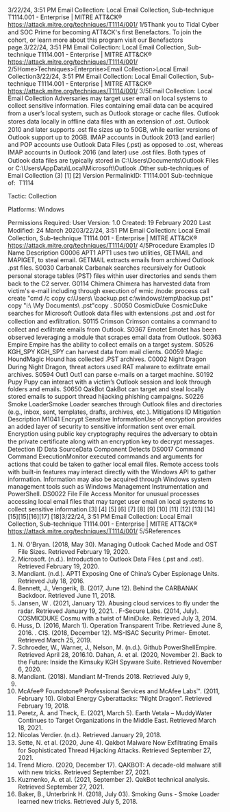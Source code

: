 3/22/24, 3:51 PM Email Collection: Local Email Collection, Sub-technique T1114.001 - Enterprise | MITRE ATT&CK®
https://attack.mitre.org/techniques/T1114/001/ 1/5Thank you to Tidal Cyber and SOC Prime for becoming ATT&CK's ﬁrst Benefactors. To join the cohort, or learn more about this program visit our
Benefactors page.3/22/24, 3:51 PM Email Collection: Local Email Collection, Sub-technique T1114.001 - Enterprise | MITRE ATT&CK®
https://attack.mitre.org/techniques/T1114/001/ 2/5Home>Techniques>Enterprise>Email Collection>Local Email Collection3/22/24, 3:51 PM Email Collection: Local Email Collection, Sub-technique T1114.001 - Enterprise | MITRE ATT&CK®
https://attack.mitre.org/techniques/T1114/001/ 3/5Email Collection: Local Email Collection
Adversaries may target user email on local systems to collect sensitive information. Files containing email data can be acquired from a
user’s local system, such as Outlook storage or cache ﬁles.
Outlook stores data locally in oﬄine data ﬁles with an extension of .ost. Outlook 2010 and later supports .ost ﬁle sizes up to 50GB, while
earlier versions of Outlook support up to 20GB. IMAP accounts in Outlook 2013 (and earlier) and POP accounts use Outlook Data Files
(.pst) as opposed to .ost, whereas IMAP accounts in Outlook 2016 (and later) use .ost ﬁles. Both types of Outlook data ﬁles are typically
stored in C:\Users\\Documents\Outlook Files or C:\Users\\AppData\Local\Microsoft\Outlook .Other sub-techniques of Email Collection (3)
[1]
[2]
Version PermalinkID: T1114.001
Sub-technique of:  T1114

Tactic: Collection

Platforms: Windows

Permissions Required: User
Version: 1.0
Created: 19 February 2020
Last Modiﬁed: 24 March 20203/22/24, 3:51 PM Email Collection: Local Email Collection, Sub-technique T1114.001 - Enterprise | MITRE ATT&CK®
https://attack.mitre.org/techniques/T1114/001/ 4/5Procedure Examples
ID Name Description
G0006 APT1 APT1 uses two utilities, GETMAIL and MAPIGET, to steal email. GETMAIL extracts emails from archived
Outlook .pst ﬁles.
S0030 Carbanak Carbanak searches recursively for Outlook personal storage tables (PST) ﬁles within user directories and
sends them back to the C2 server.
G0114 Chimera Chimera has harvested data from victim's e-mail including through execution of wmic /node: process call
create "cmd /c copy c:\Users\ \\backup.pst c:\windows\temp\backup.pst" copy "i:\ \\My
Documents\ .pst"copy .
S0050 CosmicDuke CosmicDuke searches for Microsoft Outlook data ﬁles with extensions .pst and .ost for collection and
exﬁltration.
S0115 Crimson Crimson contains a command to collect and exﬁltrate emails from Outlook.
S0367 Emotet Emotet has been observed leveraging a module that scrapes email data from Outlook.
S0363 Empire Empire has the ability to collect emails on a target system.
S0526 KGH\_SPY KGH\_SPY can harvest data from mail clients.
G0059 Magic
HoundMagic Hound has collected .PST archives.
C0002 Night Dragon During Night Dragon, threat actors used RAT malware to exﬁltrate email archives.
S0594 Out1 Out1 can parse e-mails on a target machine.
S0192 Pupy Pupy can interact with a victim’s Outlook session and look through folders and emails.
S0650 QakBot QakBot can target and steal locally stored emails to support thread hijacking phishing campaigns.
S0226 Smoke
LoaderSmoke Loader searches through Outlook ﬁles and directories (e.g., inbox, sent, templates, drafts, archives,
etc.).
Mitigations
ID Mitigation Description
M1041 Encrypt Sensitive
InformationUse of encryption provides an added layer of security to sensitive information sent over email.
Encryption using public key cryptography requires the adversary to obtain the private certiﬁcate along
with an encryption key to decrypt messages.
Detection
ID Data SourceData Component Detects
DS0017 Command Command
ExecutionMonitor executed commands and arguments for actions that could be taken to gather local
email ﬁles. Remote access tools with built-in features may interact directly with the Windows
API to gather information. Information may also be acquired through Windows system
management tools such as Windows Management Instrumentation and PowerShell.
DS0022 File File Access Monitor for unusual processes accessing local email ﬁles that may target user email on local
systems to collect sensitive information.[3]
[4]
[5]
[6]
[7]
[8]
[9]
[10]
[11]
[12]
[13]
[14]
[15][15][16][17]
[18]3/22/24, 3:51 PM Email Collection: Local Email Collection, Sub-technique T1114.001 - Enterprise | MITRE ATT&CK®
https://attack.mitre.org/techniques/T1114/001/ 5/5References
1. N. O'Bryan. (2018, May 30). Managing Outlook Cached Mode
and OST File Sizes. Retrieved February 19, 2020.
2. Microsoft. (n.d.). Introduction to Outlook Data Files (.pst and
.ost). Retrieved February 19, 2020.
3. Mandiant. (n.d.). APT1 Exposing One of China’s Cyber
Espionage Units. Retrieved July 18, 2016.
4. Bennett, J., Vengerik, B. (2017, June 12). Behind the
CARBANAK Backdoor. Retrieved June 11, 2018.
5. Jansen, W . (2021, January 12). Abusing cloud services to ﬂy
under the radar. Retrieved January 19, 2021.
. F-Secure Labs. (2014, July). COSMICDUKE Cosmu with a twist
of MiniDuke. Retrieved July 3, 2014.
7. Huss, D. (2016, March 1). Operation Transparent Tribe.
Retrieved June 8, 2016.
. CIS. (2018, December 12). MS-ISAC Security Primer- Emotet.
Retrieved March 25, 2019.
9. Schroeder, W., Warner, J., Nelson, M. (n.d.). Github
PowerShellEmpire. Retrieved April 28, 2016.10. Dahan, A. et al. (2020, November 2). Back to the Future: Inside
the Kimsuky KGH Spyware Suite. Retrieved November 6, 2020.
11. Mandiant. (2018). Mandiant M-Trends 2018. Retrieved July 9,
2018.
12. McAfee® Foundstone® Professional Services and McAfee
Labs™. (2011, February 10). Global Energy Cyberattacks:
“Night Dragon”. Retrieved February 19, 2018.
13. Peretz, A. and Theck, E. (2021, March 5). Earth Vetala –
MuddyWater Continues to Target Organizations in the Middle
East. Retrieved March 18, 2021.
14. Nicolas Verdier. (n.d.). Retrieved January 29, 2018.
15. Sette, N. et al. (2020, June 4). Qakbot Malware Now
Exﬁltrating Emails for Sophisticated Thread Hijacking Attacks.
Retrieved September 27, 2021.
1. Trend Micro. (2020, December 17). QAKBOT: A decade-old
malware still with new tricks. Retrieved September 27, 2021.
17. Kuzmenko, A. et al. (2021, September 2). QakBot technical
analysis. Retrieved September 27, 2021.
1. Baker, B., Unterbrink H. (2018, July 03). Smoking Guns -
Smoke Loader learned new tricks. Retrieved July 5, 2018.